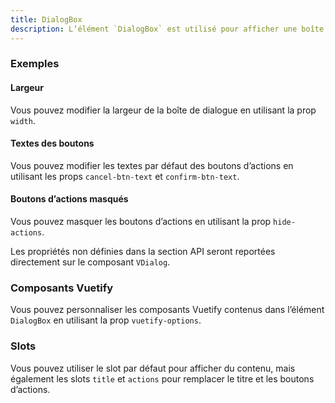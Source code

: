 ```yaml
---
title: DialogBox
description: L’élément `DialogBox` est utilisé pour afficher une boîte de dialogue avec des boutons d’actions.
---
```


<doc-tabs>

<doc-tab-item label="Utilisation">

<doc-usage name="dialog-box"></doc-usage>

### Exemples

#### Largeur

Vous pouvez modifier la largeur de la boîte de dialogue en utilisant la prop `width`.

<doc-example file="dialog-box/width"></doc-example>

#### Textes des boutons

Vous pouvez modifier les textes par défaut des boutons d’actions en utilisant les props `cancel-btn-text` et `confirm-btn-text`.

<doc-example file="dialog-box/btn-text"></doc-example>

#### Boutons d’actions masqués

Vous pouvez masquer les boutons d’actions en utilisant la prop `hide-actions`.

<doc-example file="dialog-box/hide-actions"></doc-example>

</doc-tab-item>

<doc-tab-item label="API">

<doc-alert type="info">

Les propriétés non définies dans la section API seront reportées directement sur le composant `VDialog`.

</doc-alert>

<doc-api name="dialog-box"></doc-api>
</doc-tab-item>

<doc-tab-item label="Personnalisation">

### Composants Vuetify

Vous pouvez personnaliser les composants Vuetify contenus dans l’élément `DialogBox` en utilisant la prop `vuetify-options`.

<doc-example file="dialog-box/options"></doc-example>

### Slots

Vous pouvez utiliser le slot par défaut pour afficher du contenu, mais également les slots `title` et `actions` pour remplacer le titre et les boutons d’actions.

<doc-example file="dialog-box/slots"></doc-example>

</doc-tab-item>

</doc-tabs>
